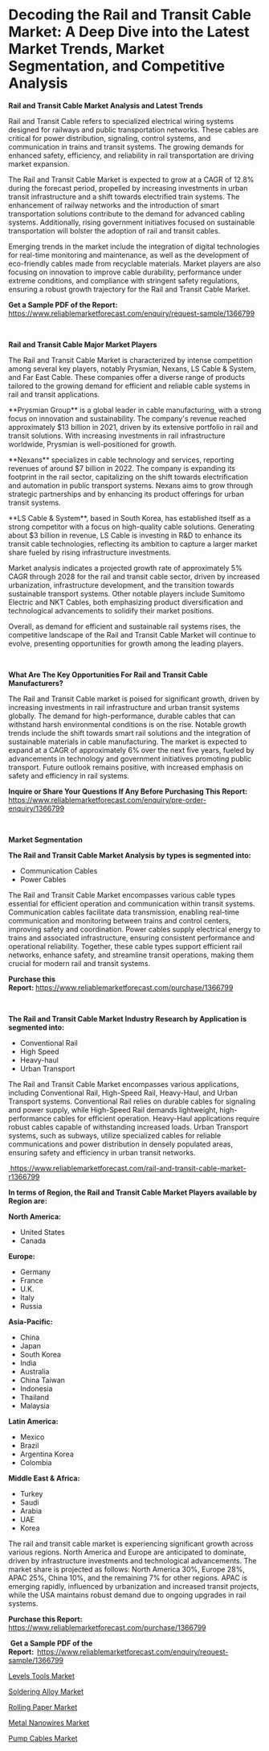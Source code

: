 <p><h1>Decoding the Rail and Transit Cable Market: A Deep Dive into the Latest Market Trends, Market Segmentation, and Competitive Analysis</h1></p><p><strong>Rail and Transit Cable Market Analysis and Latest Trends</strong></p>
<p><p>Rail and Transit Cable refers to specialized electrical wiring systems designed for railways and public transportation networks. These cables are critical for power distribution, signaling, control systems, and communication in trains and transit systems. The growing demands for enhanced safety, efficiency, and reliability in rail transportation are driving market expansion.</p><p>The Rail and Transit Cable Market is expected to grow at a CAGR of 12.8% during the forecast period, propelled by increasing investments in urban transit infrastructure and a shift towards electrified train systems. The enhancement of railway networks and the introduction of smart transportation solutions contribute to the demand for advanced cabling systems. Additionally, rising government initiatives focused on sustainable transportation will bolster the adoption of rail and transit cables.</p><p>Emerging trends in the market include the integration of digital technologies for real-time monitoring and maintenance, as well as the development of eco-friendly cables made from recyclable materials. Market players are also focusing on innovation to improve cable durability, performance under extreme conditions, and compliance with stringent safety regulations, ensuring a robust growth trajectory for the Rail and Transit Cable Market.</p></p>
<p><strong>Get a Sample PDF of the Report:&nbsp;</strong> <a href="https://www.reliablemarketforecast.com/enquiry/request-sample/1366799?utm_campaign=1110&utm_medium=2&utm_source=Github&utm_content=ia&utm_term=22032025&utm_id=rail-and-transit-cable">https://www.reliablemarketforecast.com/enquiry/request-sample/1366799</a></p>
<p>&nbsp;</p>
<p><strong>Rail and Transit Cable Major Market Players</strong></p>
<p><p>The Rail and Transit Cable Market is characterized by intense competition among several key players, notably Prysmian, Nexans, LS Cable & System, and Far East Cable. These companies offer a diverse range of products tailored to the growing demand for efficient and reliable cable systems in rail and transit applications.</p><p>**Prysmian Group** is a global leader in cable manufacturing, with a strong focus on innovation and sustainability. The company's revenue reached approximately $13 billion in 2021, driven by its extensive portfolio in rail and transit solutions. With increasing investments in rail infrastructure worldwide, Prysmian is well-positioned for growth.</p><p>**Nexans** specializes in cable technology and services, reporting revenues of around $7 billion in 2022. The company is expanding its footprint in the rail sector, capitalizing on the shift towards electrification and automation in public transport systems. Nexans aims to grow through strategic partnerships and by enhancing its product offerings for urban transit systems.</p><p>**LS Cable & System**, based in South Korea, has established itself as a strong competitor with a focus on high-quality cable solutions. Generating about $3 billion in revenue, LS Cable is investing in R&D to enhance its transit cable technologies, reflecting its ambition to capture a larger market share fueled by rising infrastructure investments.</p><p>Market analysis indicates a projected growth rate of approximately 5% CAGR through 2028 for the rail and transit cable sector, driven by increased urbanization, infrastructure development, and the transition towards sustainable transport systems. Other notable players include Sumitomo Electric and NKT Cables, both emphasizing product diversification and technological advancements to solidify their market positions.</p><p>Overall, as demand for efficient and sustainable rail systems rises, the competitive landscape of the Rail and Transit Cable Market will continue to evolve, presenting opportunities for growth among the leading players.</p></p>
<p>&nbsp;</p>
<p><strong>What Are The Key Opportunities For Rail and Transit Cable Manufacturers?</strong></p>
<p><p>The Rail and Transit Cable market is poised for significant growth, driven by increasing investments in rail infrastructure and urban transit systems globally. The demand for high-performance, durable cables that can withstand harsh environmental conditions is on the rise. Notable growth trends include the shift towards smart rail solutions and the integration of sustainable materials in cable manufacturing. The market is expected to expand at a CAGR of approximately 6% over the next five years, fueled by advancements in technology and government initiatives promoting public transport. Future outlook remains positive, with increased emphasis on safety and efficiency in rail systems.</p></p>
<p><strong>Inquire or Share Your Questions If Any Before Purchasing This Report:</strong> <a href="https://www.reliablemarketforecast.com/enquiry/pre-order-enquiry/1366799?utm_campaign=1110&utm_medium=2&utm_source=Github&utm_content=ia&utm_term=22032025&utm_id=rail-and-transit-cable">https://www.reliablemarketforecast.com/enquiry/pre-order-enquiry/1366799</a></p>
<p>&nbsp;</p>
<p><strong>Market Segmentation</strong></p>
<p><strong>The Rail and Transit Cable Market Analysis by types is segmented into:</strong></p>
<p><ul><li>Communication Cables</li><li>Power Cables</li></ul></p>
<p><p>The Rail and Transit Cable Market encompasses various cable types essential for efficient operation and communication within transit systems. Communication cables facilitate data transmission, enabling real-time communication and monitoring between trains and control centers, improving safety and coordination. Power cables supply electrical energy to trains and associated infrastructure, ensuring consistent performance and operational reliability. Together, these cable types support efficient rail networks, enhance safety, and streamline transit operations, making them crucial for modern rail and transit systems.</p></p>
<p><strong>Purchase this Report:&nbsp;</strong><a href="https://www.reliablemarketforecast.com/purchase/1366799?utm_campaign=1110&utm_medium=2&utm_source=Github&utm_content=ia&utm_term=22032025&utm_id=rail-and-transit-cable">https://www.reliablemarketforecast.com/purchase/1366799</a></p>
<p>&nbsp;</p>
<p><strong>The Rail and Transit Cable Market Industry Research by Application is segmented into:</strong></p>
<p><ul><li>Conventional Rail</li><li>High Speed</li><li>Heavy-haul</li><li>Urban Transport</li></ul></p>
<p><p>The Rail and Transit Cable Market encompasses various applications, including Conventional Rail, High-Speed Rail, Heavy-Haul, and Urban Transport systems. Conventional Rail relies on durable cables for signaling and power supply, while High-Speed Rail demands lightweight, high-performance cables for efficient operation. Heavy-Haul applications require robust cables capable of withstanding increased loads. Urban Transport systems, such as subways, utilize specialized cables for reliable communications and power distribution in densely populated areas, ensuring safety and efficiency in urban transit networks.</p></p>
<p><a href="https://www.reliablemarketforecast.com/rail-and-transit-cable-market-r1366799?utm_campaign=1110&utm_medium=2&utm_source=Github&utm_content=ia&utm_term=22032025&utm_id=rail-and-transit-cable">&nbsp;https://www.reliablemarketforecast.com/rail-and-transit-cable-market-r1366799</a></p>
<p><strong>In terms of Region, the Rail and Transit Cable Market Players available by Region are:</strong></p>
<p>
    <p> <strong> North America: </strong>
        <ul>
            <li>United States</li>
            <li>Canada</li>
        </ul>
        </p> 
    <p> <strong> Europe: </strong>
        <ul>
            <li>Germany</li>
            <li>France</li>
            <li>U.K.</li>
            <li>Italy</li>
            <li>Russia</li>
        </ul>
        </p> 
    <p> <strong> Asia-Pacific: </strong>
        <ul>
            <li>China</li>
            <li>Japan</li>
            <li>South Korea</li>
            <li>India</li>
            <li>Australia</li>
            <li>China Taiwan</li>
            <li>Indonesia</li>
            <li>Thailand</li>
            <li>Malaysia</li>
        </ul>
        </p> 
    <p> <strong> Latin America: </strong>
        <ul>
            <li>Mexico</li>
            <li>Brazil</li>
            <li>Argentina Korea</li>
            <li>Colombia</li>
        </ul>
        </p> 
    <p> <strong> Middle East & Africa: </strong>
        <ul>
            <li>Turkey</li>
            <li>Saudi</li>
            <li>Arabia</li>
            <li>UAE</li>
            <li>Korea</li>
        </ul>
    </p>
    </p>
<p><p>The rail and transit cable market is experiencing significant growth across various regions. North America and Europe are anticipated to dominate, driven by infrastructure investments and technological advancements. The market share is projected as follows: North America 30%, Europe 28%, APAC 25%, China 10%, and the remaining 7% for other regions. APAC is emerging rapidly, influenced by urbanization and increased transit projects, while the USA maintains robust demand due to ongoing upgrades in rail systems.</p></p>
<p><strong>Purchase this Report: </strong><a href="https://www.reliablemarketforecast.com/purchase/1366799?utm_campaign=1110&utm_medium=2&utm_source=Github&utm_content=ia&utm_term=22032025&utm_id=rail-and-transit-cable">https://www.reliablemarketforecast.com/purchase/1366799</a></p>
<p>&nbsp;<strong>Get a Sample PDF of the Report:&nbsp;&nbsp;</strong><a href="https://www.reliablemarketforecast.com/enquiry/request-sample/1366799?utm_campaign=1110&utm_medium=2&utm_source=Github&utm_content=ia&utm_term=22032025&utm_id=rail-and-transit-cable">https://www.reliablemarketforecast.com/enquiry/request-sample/1366799</a></p>
<p><strong></strong></p>
<p><p><a href="https://github.com/romeoacuffap/Market-Research-Report-List-1/blob/main/levels-tools-market.md?utm_campaign=1110&utm_medium=2&utm_source=Github&utm_content=ia&utm_term=22032025&utm_id=rail-and-transit-cable">Levels Tools Market</a></p><p><a href="https://github.com/borsiflorsfa/Market-Research-Report-List-1/blob/main/soldering-alloy-market.md?utm_campaign=1110&utm_medium=2&utm_source=Github&utm_content=ia&utm_term=22032025&utm_id=rail-and-transit-cable">Soldering Alloy Market</a></p><p><a href="https://github.com/kelttnandan9/Market-Research-Report-List-1/blob/main/rolling-paper-market.md?utm_campaign=1110&utm_medium=2&utm_source=Github&utm_content=ia&utm_term=22032025&utm_id=rail-and-transit-cable">Rolling Paper Market</a></p><p><a href="https://github.com/goreabeeran/Market-Research-Report-List-1/blob/main/metal-nanowires-market.md?utm_campaign=1110&utm_medium=2&utm_source=Github&utm_content=ia&utm_term=22032025&utm_id=rail-and-transit-cable">Metal Nanowires Market</a></p><p><a href="https://github.com/prumrupear/Market-Research-Report-List-1/blob/main/pump-cables-market.md?utm_campaign=1110&utm_medium=2&utm_source=Github&utm_content=ia&utm_term=22032025&utm_id=rail-and-transit-cable">Pump Cables Market</a></p></p>